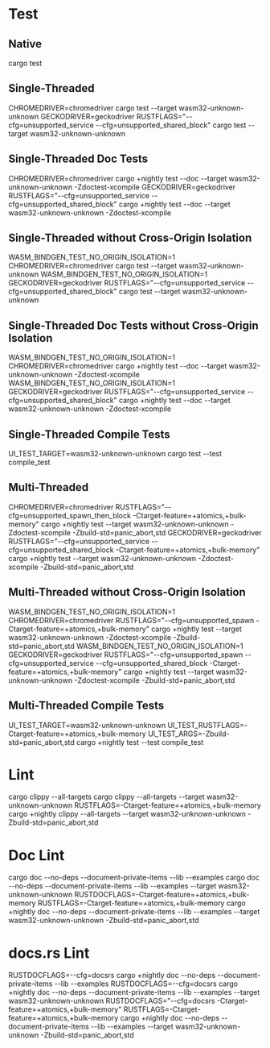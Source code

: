 # Test

## Native
cargo test

## Single-Threaded
CHROMEDRIVER=chromedriver cargo test --target wasm32-unknown-unknown
GECKODRIVER=geckodriver RUSTFLAGS="--cfg=unsupported_service --cfg=unsupported_shared_block" cargo test --target wasm32-unknown-unknown

## Single-Threaded Doc Tests
CHROMEDRIVER=chromedriver cargo +nightly test --doc --target wasm32-unknown-unknown -Zdoctest-xcompile
GECKODRIVER=geckodriver RUSTFLAGS="--cfg=unsupported_service --cfg=unsupported_shared_block" cargo +nightly test --doc --target wasm32-unknown-unknown -Zdoctest-xcompile

## Single-Threaded without Cross-Origin Isolation

WASM_BINDGEN_TEST_NO_ORIGIN_ISOLATION=1 CHROMEDRIVER=chromedriver cargo test --target wasm32-unknown-unknown
WASM_BINDGEN_TEST_NO_ORIGIN_ISOLATION=1 GECKODRIVER=geckodriver RUSTFLAGS="--cfg=unsupported_service --cfg=unsupported_shared_block" cargo test --target wasm32-unknown-unknown

## Single-Threaded Doc Tests without Cross-Origin Isolation

WASM_BINDGEN_TEST_NO_ORIGIN_ISOLATION=1 CHROMEDRIVER=chromedriver cargo +nightly test --doc --target wasm32-unknown-unknown -Zdoctest-xcompile
WASM_BINDGEN_TEST_NO_ORIGIN_ISOLATION=1 GECKODRIVER=geckodriver RUSTFLAGS="--cfg=unsupported_service --cfg=unsupported_shared_block" cargo +nightly test --doc --target wasm32-unknown-unknown -Zdoctest-xcompile

## Single-Threaded Compile Tests

UI_TEST_TARGET=wasm32-unknown-unknown cargo test --test compile_test

## Multi-Threaded

CHROMEDRIVER=chromedriver RUSTFLAGS="--cfg=unsupported_spawn_then_block -Ctarget-feature=+atomics,+bulk-memory" cargo +nightly test --target wasm32-unknown-unknown -Zdoctest-xcompile -Zbuild-std=panic_abort,std
GECKODRIVER=geckodriver RUSTFLAGS="--cfg=unsupported_service --cfg=unsupported_shared_block -Ctarget-feature=+atomics,+bulk-memory" cargo +nightly test --target wasm32-unknown-unknown -Zdoctest-xcompile -Zbuild-std=panic_abort,std

## Multi-Threaded without Cross-Origin Isolation

WASM_BINDGEN_TEST_NO_ORIGIN_ISOLATION=1 CHROMEDRIVER=chromedriver RUSTFLAGS="--cfg=unsupported_spawn -Ctarget-feature=+atomics,+bulk-memory" cargo +nightly test --target wasm32-unknown-unknown -Zdoctest-xcompile -Zbuild-std=panic_abort,std
WASM_BINDGEN_TEST_NO_ORIGIN_ISOLATION=1 GECKODRIVER=geckodriver RUSTFLAGS="--cfg=unsupported_spawn --cfg=unsupported_service --cfg=unsupported_shared_block -Ctarget-feature=+atomics,+bulk-memory" cargo +nightly test --target wasm32-unknown-unknown -Zdoctest-xcompile -Zbuild-std=panic_abort,std

## Multi-Threaded Compile Tests

UI_TEST_TARGET=wasm32-unknown-unknown UI_TEST_RUSTFLAGS=-Ctarget-feature=+atomics,+bulk-memory UI_TEST_ARGS=-Zbuild-std=panic_abort,std cargo +nightly test --test compile_test

# Lint
cargo clippy --all-targets
cargo clippy --all-targets --target wasm32-unknown-unknown
RUSTFLAGS=-Ctarget-feature=+atomics,+bulk-memory cargo +nightly clippy --all-targets --target wasm32-unknown-unknown -Zbuild-std=panic_abort,std

# Doc Lint
cargo doc --no-deps --document-private-items --lib --examples
cargo doc --no-deps --document-private-items --lib --examples --target wasm32-unknown-unknown
RUSTDOCFLAGS=-Ctarget-feature=+atomics,+bulk-memory RUSTFLAGS=-Ctarget-feature=+atomics,+bulk-memory cargo +nightly doc --no-deps --document-private-items --lib --examples --target wasm32-unknown-unknown -Zbuild-std=panic_abort,std

# docs.rs Lint
RUSTDOCFLAGS=--cfg=docsrs cargo +nightly doc --no-deps --document-private-items --lib --examples
RUSTDOCFLAGS=--cfg=docsrs cargo +nightly doc --no-deps --document-private-items --lib --examples --target wasm32-unknown-unknown
RUSTDOCFLAGS="--cfg=docsrs -Ctarget-feature=+atomics,+bulk-memory" RUSTFLAGS=-Ctarget-feature=+atomics,+bulk-memory cargo +nightly doc --no-deps --document-private-items --lib --examples --target wasm32-unknown-unknown -Zbuild-std=panic_abort,std
